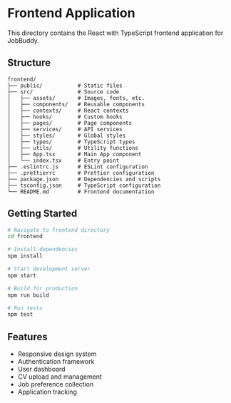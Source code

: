 # Frontend Application

This directory contains the React with TypeScript frontend application for JobBuddy.

## Structure

```
frontend/
├── public/           # Static files
├── src/              # Source code
│   ├── assets/       # Images, fonts, etc.
│   ├── components/   # Reusable components
│   ├── contexts/     # React contexts
│   ├── hooks/        # Custom hooks
│   ├── pages/        # Page components
│   ├── services/     # API services
│   ├── styles/       # Global styles
│   ├── types/        # TypeScript types
│   ├── utils/        # Utility functions
│   ├── App.tsx       # Main App component
│   └── index.tsx     # Entry point
├── .eslintrc.js      # ESLint configuration
├── .prettierrc       # Prettier configuration
├── package.json      # Dependencies and scripts
├── tsconfig.json     # TypeScript configuration
└── README.md         # Frontend documentation
```

## Getting Started

```bash
# Navigate to frontend directory
cd frontend

# Install dependencies
npm install

# Start development server
npm start

# Build for production
npm run build

# Run tests
npm test
```

## Features

- Responsive design system
- Authentication framework
- User dashboard
- CV upload and management
- Job preference collection
- Application tracking